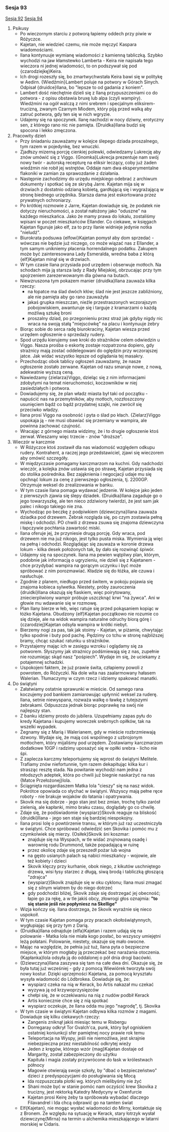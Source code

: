 ### Sesja 93
[Sesja 92](#sesja-92) [Sesja 94](#sesja-94)
1. Psikusy
    - Po wieczornym starciu z potworą łapiemy oddech przy piwie w Różyczce.
    - Kajetan, nie wiedzieć czemu, nie może męczyć Kaspara wiadomościami.
    - Ilana kontynuuje wymianę wiadomości z kamienną tabliczką. Szybko wychodzi na jaw kłamstewko Lamberta - Keira nie napisała tego wieczora ni jednej wiadomości, to on podszywał się pod {czarodziejkę}Keira.
    - Ich drogi rozeszły się, bo zmartwychwstała Keira bawi się w politykę w Aedirn. {Wiedźmin}Lambert poluje na potwory w Górach Sinych. Odpisał {druidce}Ilana, bo "lepsze to od gadania z koniem".
    - Lambert dość niechętnie dzieli się z Ilaną przypuszczeniami co do potwora - z opisu obstawia bruxę lub alpa (czyli wampiry). Wiedźmini na ogół walczą z nimi srebrem i specjalnym eliksirem-trucizną, zwanym Czarnym Miodem, który piją przed walką aby zatruć potwora, gdy ten się w nich wgryzie.
    - Udajemy się na spoczynek. Ilanę nachodzi w nocy dziwny, erotyczny sen, z którego rano nic nie pamięta. {Druidka}Ilana budzi się spocona i lekko zmęczona.
2. Pracowity dzień
    - Przy śniadaniu zauważamy w kolejce ślepego dziada proszalnego, tym razem w pojedynkę, bez wnuczki.
    - Zjadłszy mizerną porcję cienkiej polewki, odwiedzamy Lukrecję aby znów umówić się z Viggo. {Gnomka}Lukrecja prezentuje nam swój nowy twór - autorską recepturę na eliksir leczący, coby już żaden wiedźmin nie robił jej wstrętów. Oddaje nam dwa eksperymentalne flakoniki w zamian za sprawozdanie z działania.
    - Następnie zachodzimy do urzędu miejskiego odebrać z archiwum dokumenty i spotkać się ze skrybą Jarre. Kajetan mija się w drzwiach z dostatnio odzianą kobietą, gardłującą się i wygrażającą w stronę biednego urzędnika. Starsza dama jest eskortowana przez prywatnych ochroniarzy.
    - Po krótkiej rozmowie z Jarre, Kajetan dowiaduje się, że podatek nie dotyczy nieruchomości, a został nałożony jako "oduszne" na każdego mieszkańca. Jako że mamy prawa do lokalu, zostaliśmy wpisani w poczet mieszkańców Ellander. Co ciekawe, w księgach Kajetan figuruje jako elf, za to przy Ilanie widnieje jedynie notka "nieludź".
    - Biurokrata podsuwa {elfowi}Kajetan pomysł aby dom sprzedać - wówczas nie będzie już niczego, co może wiązać nas z Ellander, a tym samym unikniemy płacenia horrendalnego podatku. Zakupem może być zainteresowana Lady Esmeralda, wredna baba z którą {elf}Kajetan minął się w drzwiach.
    - W tym czasie Ilana przysiada pod urzędem i obserwuje motłoch. Na schodach mija ją starsza lady z Rady Miejskiej, obrzucając przy tym spojrzeniem zarezerwowanym dla gówna na butach.
    - Niewzruszona tym pokazem manier {druidka}Ilana zauważa kilka rzeczy:
        - na łopatce ma ślad dwóch kłów; ślad nie jest jeszcze zabliźniony, ale nie pamięta aby go rano zauważyła
        - jakaś grupka mieszczan, nieźle przestraszonych wczorajszym pobojowiskiem, awanturuje się i targuje z kramarzami o każdą możliwą sztukę broni
        - proszalny dziad, po przegonieniu przez straż jak gdyby nigdy nic wraca na swoją stałą "miejscówkę" na placu i kontynuuje żebry
    - Biorąc sobie do serca radę biurokraciny, Kajetan wiesza przed urzędem ogłoszenie o sprzedaży rudery.
    - Spod urzędu kierujemy swe kroki do strażników celem odwiedzin u Viggo. Nasza prośba o eskortę zostaje rozpatrzona dopiero, gdy strażnicy mają zostać oddelegowani do oględzin przy wczorajszej jatce. Jak widać wszystko lepsze od oglądania tej masakry.
    - Przechodząc obok tablicy ogłoszeń zauważamy, że nasze ogłoszenie zostało zerwane. Kajetan od razu smaruje nowe, z nową, adekwatnie wyższą ceną.
    - Nawiedzamy {zielarza}Viggo, dzieląc się z nim informacjami zdobytymi na temat nieruchomości, koczowników w niej zasiedziałych i potwora.
    - Dowiadujemy się, że plan władz miasta był taki od początku - napuścić nas na przemytników, aby motłoch, rozzłoszczony usunięciem bądź co bądź przydatnej szajki, nie zwrócił się przeciwko władzy.
    - Ilana prosi Viggo na osobność i pyta o ślad po kłach. {Zielarz}Viggo uspokaja ją - nie musi obawiać się przemiany w wampira, ale powinna zachować czujność.
    - Wracając z górnego miasta widzimy, że i to drugie ogłoszenie ktoś zerwał. Wieszamy więc trzecie - znów "droższe".
3. Wieczór w karczmie
    - W Różyczce ktoś zostawił dla nas wiadomość względem odkupu rudery. Kontrahent, a raczej jego przedstawiciel, zjawi się wieczorem aby omówić szczegóły.
    - W międzyczasie pomagamy karczmarzom na kuchni. Gdy nadchodzi wieczór, a kolejka znów ustawia się po strawę, Kajetan przysiada się do stolika pośrednika. Bez zająknienia i negocjacji udaje mu się opchnąć lokum za cenę z pierwszego ogłoszenia, tj. 2200GP. Otrzymuje weksel do zrealizowania w banku.
    - W tym czasie Ilana pomaga wydawać jedzenie. W kolejce jako jeden z pierwszych zjawia się ślepy dziadek. {Druidka}Ilana zagaduje go o jego towarzyszkę, ale ten nieco zdziwiony twierdzi, że jest sam jak palec i nikogo takiego nie zna.
    - Wychodząc po beczkę z podpiwkiem {dziewczyna}Ilana zauważa dziadka pod drzewem. Żebrak rozgląda się, po czym zostawia pełną miskę i odchodzi. PO chwili z drzewa zsuwa się znajoma dziewczyna i łapczywie pochłania zawartość miski.
    - Ilana oferuje jej, że przyniesie drugą porcję. Gdy wraca, pod drzewem nie ma już nikogo, jest tylko pusta miska. Wymienia ją więc na pełną i odchodzi. Rozglądając się zauważa w koronie drzewa lokum - kilka desek położonych tak, by dało się rozwinąć śpiwór.
    - Udajemy się na spoczynek. Ilana ma pewien wątpliwy plan, którym, podobnie jak informacją o ugryzieniu, nie dzieli się z Kajetanem - chce przydybać wampira na gorącym uczynku i być może spróbować z nim porozmawiać. Kładzie się do łóżka, ale czuwa i nasłuchuje.
    - Zgodnie z planem, niedługo przed świtem, w pokoju pojawia się znajoma kobieca sylwetka. Niestety, próby zauroczenia {druidki}Ilana okazują się fiaskiem, więc poirytowany, zniecierpliwiony wampir próbuje uszczknąć krwi "na żywca". Ani w głowie mu wdawanie się w rozmowę.
    - Plan Ilany bierze w łeb, więc ratuje się przed pokąsaniem kopiąc w łóżko Kajetana. Obudzony {elf}Kajetan początkowo nie rozumie co się dzieje, ale na widok wampira naturalne odruchy biorą górę i {czarodziej}Kajetan odsyła wampira w krótki niebyt.
    - Bierzemy nogi za pas, tak jak stoimy - Kajetan, w piżamie, chwytając tylko spodnie i buty pod pachę. Pędzimy co tchu w stronę najbliższej bramy, chcąc szukać ratunku u strażników.
    - Przystajemy mając ich w zasięgu wzroku i oglądamy się za potworem. Słyszymy jak strażnicy podśmiewają się z nas, zupełnie nie rozumiejąc skąd nasz "pośpiech". Wydaje im się, że uciekamy z potajemnej schadzki.
    - Uspokojeni faktem, że już prawie świta, człapiemy powoli z powrotem, do Różyczki. Na dole wita nas zaalarmowany hałasem Walerian. Tłumaczymy w czym rzecz i idziemy spakować manatki.
4. Do świątyni
    - Załatwiamy ostatnie sprawunki w mieście. Od samego rana koczujemy pod bankiem zamiarowując upłynnić weksel za ruderę. Ilana, setnie niewyspana, rozważa walkę o ławkę z tutejszymi żebrakami. Odpuszcza jednak biorąc poprawkę na swój nie najlepszy stan.
    - Z banku idziemy prosto do jubilera. Uzupełniamy zapas pyłu do kredy Kajetana i kupujemy woreczek srebrnych opiłków, tak na wszelki wypadek.
    - Żegnamy się z Marią i Walerianem, gdy w mieście rozbrzmiewają dzwony. Wydaje się, że mają coś wspólnego z uzbrojonym motłochem, który mijaliśmy pod urzędem. Zostawiamy karczmarzom dodatkowe 10GP i radzimy uposażyć się w opiłki srebra - licho nie śpi.
    - Z zaplecza karczmy teleportujemy się wprost do świątyni Melitele. Trafiamy znów niefortunnie, tym razem dekapitując kilka kur i strasząc resztę stada. Na powitanie wychodzi nam jedna z młodszych adeptek, która po chwili już biegnie naskarżyć na nas {Matce Przełożonej}Iola.
    - Ściągnięta rozgardiaszem Matka Iola "cieszy" się na nasz widok. Pokrótce opowiada co słychać w świątyni. Wszyscy mają pełne ręce roboty - nie brakuje wojaków do łatania i opatrywania.
    - Skovik ma się dobrze - jego stan jest bez zmian, trochę tylko zarósł zielenią, ale kapłanki, mimo braku czasu, doglądały go co chwilę.
    - Zdaje się, że podświadomie {wyspiarz}Skovik reaguje na bliskość {druidki}Ilana - jego sen staje się bardziej niespokojny.
    - Ilana prosi Iolę o powtórzenie transu, w którym już raz uczestniczyła w świątyni. Chce spróbować odwiedzić sen Skovika i pomóc mu z czymkolwiek się mierzy. {Osiłek}Skovik śni koszmar:
        - znajduje się na Wyspach, w tle widać zrujnowaną osadę i warownię rodu Drummond, także popadającą w ruinę
        - przez okolicę zdaje się przeszedł pożar lub wojna
        - na gęsto usianych palach są nabici mieszkańcy - wojowie, ale też kobiety i dzieci
        - Skovik klęczy przy kurhanie, obok niego, z kikutów uschniętego drzewa, wisi łysy starzec z długą, siwą brodą i tabliczką głoszącą "zdrajca"
        - {wyspiarz}Skovik znajduje się w oku cyklonu; Ilana musi zmagać się z silnym wiatrem by do niego dotrzeć
        - gdy podchodzi bliżej, Skovik zdaje się dostrzegać jej obecność; łapie go za rękę, a w tle jakiś obcy, złowrogi głos oznajmia: __"to się stanie jeśli nie popłyniesz na Skellige"__
    - Wizja kończy się. Ilana dostrzega, że Skovik wyraźnie się nieco uspokoił.
    - W tym czasie Kajetan pomaga przy pracach okołoświątynnych, wygłupiając się przy tym z Darią.
    - {Druidka}Ilana odnajduje {elfa}Kajetan i razem udają się na polowanie - Matka Iola nie miała kogo posłać, bo wszyscy umiejętni leżą połatani. Polowanie, niestety, okazuje się mało owocne.
    - Mając na względzie, że pełnia już tuż, Ilana pyta o bezpieczne miejsce, w którym mogłaby ją przeczekać bez narażania otoczenia. {Kapłanka}Iola odsyła ją do oddalonej o pół dnia drogi bacówki.
    - {Dziewczyna}Ilana zaszywa się tam na całe dwa dni. Okazuje się, że była tutaj już wcześniej - gdy z pomocą Wiewiórek tworzyła swój nowy kostur. Dzięki uprzejmości Kajetana, za pomocą kryształu wysyła wiadomość do Lödbrokea. Dowiaduje się, że:
        - wyspiarz czeka na nią w Kerack, bo Artis nakazał mu czekać
        - wyzywa ją od krzywoprzysięzców
        - chełpi się, że w oczekiwaniu na nią z nudów podbił Kerack
        - Artis koniecznie chce się z nią spotkać
        - wyspiarz oczekuje, że Ilana odda mu jego "nagrodę", tj. Skovika
    - W tym czasie w świątyni Kajetan odbywa kilka rozmów z magami. Dowiaduje się kilku ciekawych rzeczy:
        - Zangenis zniknął jakiś miesiąc temu w Risbergu
        - Dorregaray odkrył Tor Gvalch'ca, punk, który był ogniskiem ostatniej koniunkcji sfer pamiętnej nocy prawie rok temu
        - Teleportacja na Wyspy, jeśli nie niemożliwa, jest skrajnie niebezpieczna przez niestabilność odkrytej wieży
        - Jeden z kręgów, którego wzór {mag}Kajetan dostaje od Margarity, został zabezpieczony do użytku
        - Kapituła i magia zostały przywrócone do łask w królestwach północy
        - Magowie otwierają swoje szkoły, by "dbać o bezpieczeństwo" dzieci z predyspozycjami do posługiwania się Mocą
        - Ida rozpuszczała plotki wg. których mielibyśmy nie żyć
        - Shani może być w stanie pomóc nam oczyścić krew Skovika z trucizny, jest rektorką Katedry Medycyny w Oxenfurcie
        - Kajetan prosi Keirę żeby ta spróbowała wybadać dlaczego Filavandrel i Ida chcą odprawić go na tamten świat
    - Elf{Kajetan}, nie mogąc wysłać wiadomości do Mirny, kontaktuje się z Bronem. Ze względu na sytuację w Kerack, stary łotrzyk wysłał dziewczynę{Mirna} na termin u alchemika mieszkającego w latarni morskiej w Cidaris.
